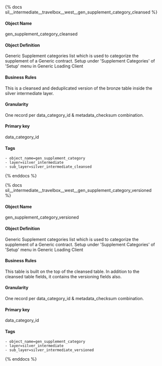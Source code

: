 {% docs sil__intermediate__travelbox__west__gen_supplement_category_cleansed %}

#### Object Name
gen_supplement_category_cleansed

#### Object Definition
Generic Supplement categories list which is used to categorize the supplement of a Generic contract. Setup under &#39;Supplement Categories&#39; of &#39;Setup&#39; menu in Generic Loading Client

#### Business Rules
This is a cleansed and deduplicated version of the bronze table inside the silver intermediate layer.

#### Granularity
One record per data_category_id & metadata_checksum combination.

#### Primary key
data_category_id

#### Tags
    - object_name=gen_supplement_category
    - layer=silver_intermediate
    - sub_layer=silver_intermediate_cleansed

{% enddocs %}

{% docs sil__intermediate__travelbox__west__gen_supplement_category_versioned %}

#### Object Name
gen_supplement_category_versioned

#### Object Definition
Generic Supplement categories list which is used to categorize the supplement of a Generic contract. Setup under &#39;Supplement Categories&#39; of &#39;Setup&#39; menu in Generic Loading Client

#### Business Rules
This table is built on the top of the cleansed table. In addition to the cleansed table fields, it contains the versioning fields also.

#### Granularity
One record per data_category_id & metadata_checksum combination.

#### Primary key
data_category_id

#### Tags
    - object_name=gen_supplement_category
    - layer=silver_intermediate
    - sub_layer=silver_intermediate_versioned

{% enddocs %}